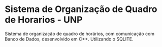 Sistema de Organização de Quadro de Horarios - UNP
==================================================

Sistema de organização de quadro de horários, com comunicação com Banco de Dados, desenvolvido em C++.
Utilizando o SQLITE.
